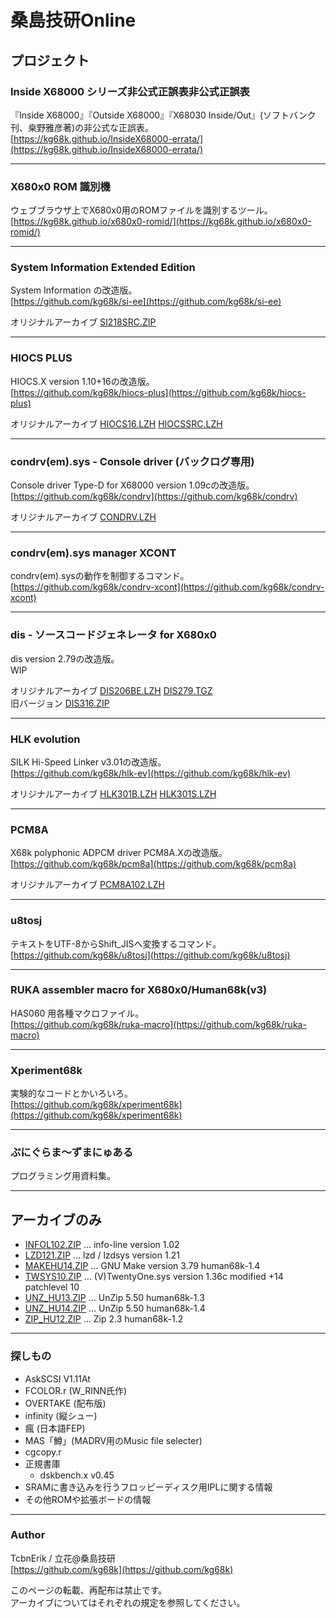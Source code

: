 # 桑島技研Online

## プロジェクト

### Inside X68000 シリーズ非公式正誤表非公式正誤表
『Inside X68000』『Outside X68000』『X68030 Inside/Out』(ソフトバンク刊、桒野雅彦著)の非公式な正誤表。  
[https://kg68k.github.io/InsideX68000-errata/](https://kg68k.github.io/InsideX68000-errata/)

---
### X680x0 ROM 識別機
ウェブブラウザ上でX680x0用のROMファイルを識別するツール。  
[https://kg68k.github.io/x680x0-romid/](https://kg68k.github.io/x680x0-romid/)

---
### System Information Extended Edition
System Information の改造版。  
[https://github.com/kg68k/si-ee](https://github.com/kg68k/si-ee)

オリジナルアーカイブ
[SI218SRC.ZIP](kg68k/orig/SI218SRC.ZIP)

---
### HIOCS PLUS
HIOCS.X version 1.10+16の改造版。  
[https://github.com/kg68k/hiocs-plus](https://github.com/kg68k/hiocs-plus)

オリジナルアーカイブ
[HIOCS16.LZH](kg68k/orig/HIOCS16.LZH)
[HIOCSSRC.LZH](kg68k/orig/HIOCSSRC.LZH)

---
### condrv(em).sys - Console driver (バックログ専用)
Console driver Type-D for X68000 version 1.09cの改造版。  
[https://github.com/kg68k/condrv](https://github.com/kg68k/condrv)

オリジナルアーカイブ
[CONDRV.LZH](kg68k/orig/CONDRV.LZH)

---
### condrv(em).sys manager XCONT
condrv(em).sysの動作を制御するコマンド。  
[https://github.com/kg68k/condrv-xcont](https://github.com/kg68k/condrv-xcont)

---
### dis - ソースコードジェネレータ for X680x0
dis version 2.79の改造版。  
WIP

オリジナルアーカイブ
[DIS206BE.LZH](kg68k/orig/DIS206BE.LZH)
[DIS279.TGZ](kg68k/orig/DIS279.TGZ)  
旧バージョン [DIS316.ZIP](kg68k/arc/DIS316.ZIP)

---
### HLK evolution
SILK Hi-Speed Linker v3.01の改造版。  
[https://github.com/kg68k/hlk-ev](https://github.com/kg68k/hlk-ev)

オリジナルアーカイブ
[HLK301B.LZH](kg68k/orig/HLK301B.LZH)
[HLK301S.LZH](kg68k/orig/HLK301S.LZH)

---
### PCM8A
X68k polyphonic ADPCM driver PCM8A.Xの改造版。  
[https://github.com/kg68k/pcm8a](https://github.com/kg68k/pcm8a)

オリジナルアーカイブ
[PCM8A102.LZH](kg68k/orig/PCM8A102.LZH)

---
### u8tosj
テキストをUTF-8からShift_JISへ変換するコマンド。  
[https://github.com/kg68k/u8tosj](https://github.com/kg68k/u8tosj)

---
### RUKA assembler macro for X680x0/Human68k(v3)
HAS060 用各種マクロファイル。  
[https://github.com/kg68k/ruka-macro](https://github.com/kg68k/ruka-macro)

---
### Xperiment68k
実験的なコードとかいろいろ。  
[https://github.com/kg68k/xperiment68k](https://github.com/kg68k/xperiment68k)

---
### ぷにぐらま～ずまにゅある
プログラミング用資料集。  

---

## アーカイブのみ
- [INFOL102.ZIP](kg68k/arc/INFOL102.ZIP) ... info-line version 1.02
- [LZD121.ZIP](kg68k/arc/LZD121.ZIP) ... lzd / lzdsys version 1.21
- [MAKEHU14.ZIP](kg68k/arc/MAKEHU14.ZIP) ... GNU Make version 3.79 human68k-1.4
- [TWSYS10.ZIP](kg68k/arc/TWSYS10.ZIP) ... (V)TwentyOne.sys version 1.36c modified +14 patchlevel 10
- [UNZ_HU13.ZIP](kg68k/arc/UNZ_HU13.ZIP) ... UnZip 5.50 human68k-1.3
- [UNZ_HU14.ZIP](kg68k/arc/UNZ_HU14.ZIP) ... UnZip 5.50 human68k-1.4
- [ZIP_HU12.ZIP](kg68k/arc/ZIP_HU12.ZIP) ... Zip 2.3 human68k-1.2

---

### 探しもの

- AskSCSI V1.11At
- FCOLOR.r (W_RINN氏作)
- OVERTAKE (配布版)
- infinity (縦シュー)
- 瘋 (日本語FEP)
- MAS「鱒」(MADRV用のMusic file selecter)
- cgcopy.r
- 正規書庫
  - dskbench.x v0.45
- SRAMに書き込みを行うフロッピーディスク用IPLに関する情報
- その他ROMや拡張ボードの情報

---

### Author
TcbnErik / 立花@桑島技研  
[https://github.com/kg68k](https://github.com/kg68k)

このページの転載、再配布は禁止です。  
アーカイブについてはそれぞれの規定を参照してください。  

